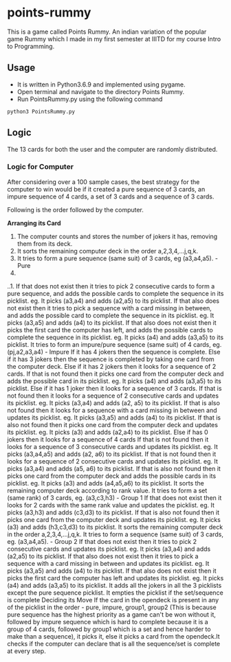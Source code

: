 # points-rummy
This is a game called Points Rummy. An indian variation of the popular game Rummy which I made in my first semester at IIITD for my course Intro to Programming.

## Usage
- It is written in Python3.6.9 and implemented using pygame. 
- Open terminal and navigate to the directory Points Rummy.
- Run PointsRummy.py using the following command 
```
python3 PointsRummy.py
```
## Logic
The 13 cards for both the user and the computer are randomly distributed.

### Logic for Computer
After considering over a 100 sample cases, the best strategy for the computer to win would be if it created a pure sequence of 3 cards, an impure sequence of 4 cards, a set of 3 cards and a sequence of 3 cards.

Following is the order followed by the computer.

**Arranging its Card**
1. The computer counts and stores the number of jokers it has, removing them from its deck.
2. It sorts the remaining computer deck in the order a,2,3,4,...j,q,k.
3. It tries to form a pure sequence (same suit) of 3 cards, eg (a3,a4,a5). - Pure<br>
  1.


..1. If that does not exist then it tries to pick 2 consecutive cards to form a pure sequence, and adds the possible cards to complete the sequence in its picklist.
 eg. It picks (a3,a4) and adds (a2,a5) to its picklist.
If that also does not exist then it tries to pick a sequence with a card missing in between, and adds the possible card to complete the sequence in its picklist.
 eg. It picks (a3,a5) and adds (a4) to its picklist.
If that also does not exist then it picks the first card the computer has left, and adds the possible cards to complete the sequence in its picklist.
 eg. It picks (a4) and adds (a3,a5) to its picklist.
It tries to form an impure/pure sequence (same suit) of 4 cards, eg. (pj,a2,a3,a4) - Impure
If it has 4 jokers then the sequence is complete. 
Else if it has 3 jokers then the sequence is completed by taking one card from the computer deck.
Else if it has 2 jokers then it looks for a sequence of 2 cards. If that is not found then it picks one card from the computer deck and adds the possible card in its picklist. 
eg. It picks (a4) and adds (a3,a5) to its picklist.
Else if it has 1 joker then it looks for a sequence of 3 cards. 
If that is not found then it looks for a sequence of 2 consecutive cards and updates its picklist.
eg. It picks (a3,a4) and adds (a2, a5) to its picklist.
If that is also not found then it looks for a sequence with a card missing in between and updates its picklist.
eg. It picks (a3,a5) and adds (a4) to its picklist.
If that is also not found then it picks one card from the computer deck and  updates its picklist.
eg. It picks (a3) and adds (a2,a4) to its picklist.
Else if has 0 jokers then it looks for a sequence of 4 cards
If that is not found then it looks for a sequence of 3 consecutive cards and updates its picklist. 
eg. It picks (a3,a4,a5) and adds (a2, a6) to its picklist.
If that is not found then it looks for a sequence of 2 consecutive cards and updates its picklist.
eg. It picks (a3,a4) and adds (a5, a6) to its picklist.
If that is also not found then it picks one card from the computer deck and adds the possible cards in its picklist.
eg. It picks (a3) and adds (a4,a5,a6) to its picklist.
It sorts the remaining computer deck according to rank value.
It tries to form a set  (same rank) of 3 cards, eg. (a3,c3,h3) - Group 1
If that does not exist then it looks for 2 cards with the same rank value and updates the picklist.
eg. It picks (a3,h3) and adds (c3,d3) to its picklist.
If that is also not found then it picks one card from the computer deck and updates its picklist. 
eg. It picks (a3) and adds (h3,c3,d3) to its picklist.
It sorts the remaining computer deck in the order a,2,3,4,...j,q,k.
It tries to form a sequence (same suit) of 3 cards, eg. (a3,a4,a5). - Group 2
If that does not exist then it tries to pick 2 consecutive cards and updates its picklist.
 eg. It picks (a3,a4) and adds (a2,a5) to its picklist.
If that also does not exist then it tries to pick a sequence with a card missing in between and updates its picklist.
 eg. It picks (a3,a5) and adds (a4) to its picklist.
If that also does not exist then it picks the first card the computer has left and updates its picklist.
 eg. It picks (a4) and adds (a3,a5) to its picklist.
It adds all the jokers in all the 3 picklists except the pure sequence picklist.
It empties the picklist if the set/sequence is complete
Deciding its Move
If the card in the opendeck is present in any of the picklist in the order - pure, impure, group1, group2 (This is because pure sequence has the highest priority as a game can't be won without it, followed by impure sequence which is hard to complete because it is a group of 4 cards, followed by group1 which is a set and hence harder to make than a sequence), it picks it, else it picks a card from the opendeck.It checks if the computer can declare that is all the sequence/set is complete at every step.





